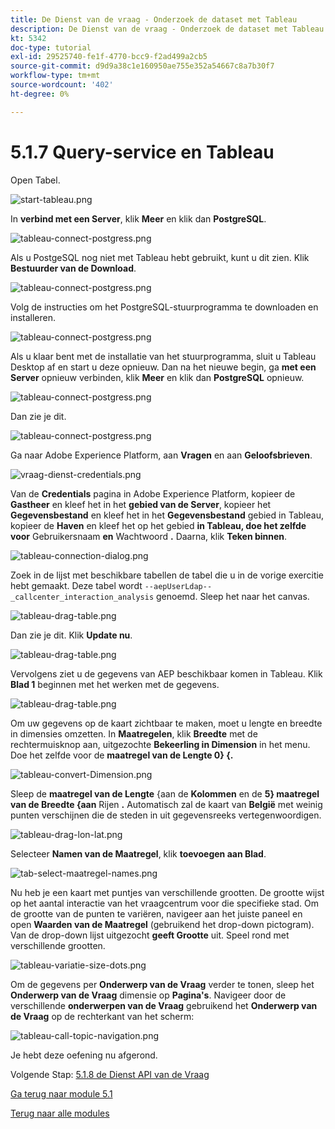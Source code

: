 ```yaml
---
title: De Dienst van de vraag - Onderzoek de dataset met Tableau
description: De Dienst van de vraag - Onderzoek de dataset met Tableau
kt: 5342
doc-type: tutorial
exl-id: 29525740-fe1f-4770-bcc9-f2ad499a2cb5
source-git-commit: d9d9a38c1e160950ae755e352a54667c8a7b30f7
workflow-type: tm+mt
source-wordcount: '402'
ht-degree: 0%

---
```


# 5.1.7 Query-service en Tableau

Open Tabel.

![ start-tableau.png ](./images/starttableau.png)

In **verbind met een Server**, klik **Meer** en klik dan **PostgreSQL**.

![ tableau-connect-postgress.png ](./images/tableauconnectpostgress.png)

Als u PostgeSQL nog niet met Tableau hebt gebruikt, kunt u dit zien. Klik **Bestuurder van de Download**.

![ tableau-connect-postgress.png ](./images/tableauconnectpostgress1.png)

Volg de instructies om het PostgreSQL-stuurprogramma te downloaden en installeren.

![ tableau-connect-postgress.png ](./images/tableauconnectpostgress2.png)

Als u klaar bent met de installatie van het stuurprogramma, sluit u Tableau Desktop af en start u deze opnieuw. Dan na het nieuwe begin, ga **met een Server** opnieuw verbinden, klik **Meer** en klik dan **PostgreSQL** opnieuw.

![ tableau-connect-postgress.png ](./images/tableauconnectpostgress.png)

Dan zie je dit.

![ tableau-connect-postgress.png ](./images/tableauconnectpostgress3.png)

Ga naar Adobe Experience Platform, aan **Vragen** en aan **Geloofsbrieven**.

![ vraag-dienst-credentials.png ](./images/queryservicecredentials.png)

Van de **Credentials** pagina in Adobe Experience Platform, kopieer de **Gastheer** en kleef het in het **gebied van de Server**, kopieer het **Gegevensbestand** en kleef het in het **Gegevensbestand** gebied in Tableau, kopieer de **Haven** en kleef het op het gebied **in Tableau, doe het zelfde voor** Gebruikersnaam **en** Wachtwoord **.** Daarna, klik **Teken binnen**.

![ tableau-connection-dialog.png ](./images/tableauconnectiondialog.png)

Zoek in de lijst met beschikbare tabellen de tabel die u in de vorige exercitie hebt gemaakt. Deze tabel wordt `--aepUserLdap--_callcenter_interaction_analysis` genoemd. Sleep het naar het canvas.

![ tableau-drag-table.png ](./images/tableaudragtable.png)

Dan zie je dit. Klik **Update nu**.

![ tableau-drag-table.png ](./images/tableaudragtable1.png)

Vervolgens ziet u de gegevens van AEP beschikbaar komen in Tableau. Klik **Blad 1** beginnen met het werken met de gegevens.

![ tableau-drag-table.png ](./images/tableaudragtable2.png)

Om uw gegevens op de kaart zichtbaar te maken, moet u lengte en breedte in dimensies omzetten. In **Maatregelen**, klik **Breedte** met de rechtermuisknop aan, uitgezochte **Bekeerling in Dimension** in het menu. Doe het zelfde voor de **maatregel van de Lengte 0&rbrace; &lbrace;.**

![ tableau-convert-Dimension.png ](./images/tableauconvertdimension.png)

Sleep de **maatregel van de Lengte** {aan de **Kolommen** en de **5} maatregel van de Breedte &lbrace;aan** Rijen **.** Automatisch zal de kaart van **België** met weinig punten verschijnen die de steden in uit gegevensreeks vertegenwoordigen.

![ tableau-drag-lon-lat.png ](./images/tableaudraglonlat.png)

Selecteer **Namen van de Maatregel**, klik **toevoegen aan Blad**.

![ tab-select-maatregel-names.png ](./images/selectmeasurenames.png)

Nu heb je een kaart met puntjes van verschillende grootten. De grootte wijst op het aantal interactie van het vraagcentrum voor die specifieke stad. Om de grootte van de punten te variëren, navigeer aan het juiste paneel en open **Waarden van de Maatregel** (gebruikend het drop-down pictogram). Van de drop-down lijst uitgezocht **geeft Grootte** uit. Speel rond met verschillende grootten.

![ tableau-variatie-size-dots.png ](./images/tableauvarysizedots.png)

Om de gegevens per **Onderwerp van de Vraag** verder te tonen, sleep het **Onderwerp van de Vraag** dimensie op **Pagina&#39;s**. Navigeer door de verschillende **onderwerpen van de Vraag** gebruikend het **Onderwerp van de Vraag** op de rechterkant van het scherm:

![ tableau-call-topic-navigation.png ](./images/tableaucalltopicnavigation.png)

Je hebt deze oefening nu afgerond.

Volgende Stap: [ 5.1.8 de Dienst API van de Vraag ](./ex8.md)

[Ga terug naar module 5.1](./query-service.md)

[Terug naar alle modules](../../../overview.md)
